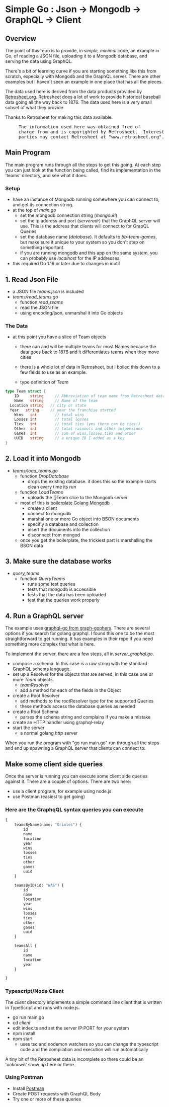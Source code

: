 # Simple Go : Json -> Mongodb -> GraphQL -> Client

## Overview

The point of this repo is to provide, in _simple, minimal_ code, an example in Go, of reading a JSON file, uploading it to a Mongodb database, and serving the data using GraphQL.

There's a bit of learning curve if you are starting something like this from scratch, expecially with Mongodb and the GraphQL server. There are other examples but I haven't seen an example in one place that has all the pieces.

The data used here is derived from the data products provided by [Retrosheet.org](retrosheet.org). Retrosheet does a lot of work to provide historical baseball data going all the way back to 1876. The data used here is a very small subset of what they provide.

Thanks to Retrosheet for making this data available.

<pre>
     The information used here was obtained free of
     charge from and is copyrighted by Retrosheet.  Interested
     parties may contact Retrosheet at "www.retrosheet.org". 
</pre>

## Main Program

The main program runs through all the steps to get this going. At each step you can just look at the function being called, find its implementation in the 'teams' directory, and see what it does.

### Setup

- have an instance of Mongodb running somewhere you can connect to, and get its connection string.
- at the top of _main.go_
  - set the mongodb connection string (_mongouri_)
  - set the ip address and port (_serveradr_) that the GraphQL server will use. This is the address that clients will connect to for GrapQL Queries
  - set the database name (_database_). It defaults to _bb-team-games_, but make sure it unique to your system so you don't step on something important.
  - if you are running mongodb and this app on the same system, you can probably use _localhost_ for the IP addresses.
- this required Go 1.16 or later due to changes in ioutil

## 1. Read Json File

- a JSON file _teams.json_ is included
- _teams/read_teams.go_
  - function _read_teams_
  - read the JSON file
  - using encoding/json, unmarshal it into Go objects

### The Data

- at this point you have a slice of Team objects

  - there can and will be multiple teams for most Names because the data goes back to 1876 and it differentiates teams when they move cities
  - there is a whole lot of data in Retrosheet, but I boiled this down to a few fields to use as an example.

  - type definition of _Team_

```Go
type Team struct {
	ID     string     // Abbreviation of team name from Retrosheet data
	Name   string     // Name of the team
  Location string   // city or state
  Year   string     // year the franchise started
	Wins   int        // total wins
	Losses int        // total losses
	Ties   int        // total ties (yes there can be ties!)
	Other  int        // total rainouts and other suspensions
	Games  int        // sum of wins,losses,ties and other
	UUID   string     // a unique ID I added as a key
}
```

## 2. Load it into Mongodb

- _teams/load_teams.go_
  - function _DropDatabase_
    - drops the existing database. it does this so the example starts clean every time its run
  - function _LoadTeams_
    - uploads the []Team slice to the Mongodb server
  - most of this is [boilerplate Golang Mongodb](https://docs.mongodb.com/drivers/go/)
    - create a client
    - connect to mongodb
    - marshal one or more Go object into BSON documents
    - specifiy a database and collection
    - insert the documents into the collection
    - disconnect from mongod
  - once you get the boilerplate, the trickiest part is marshalling the BSON data

## 3. Make sure the database works

- _query_teams_
  - function _QueryTeams_
    - runs some test queries
    - tests that mongodb is accessible
    - tests that the data has been uploaded
    - test that the queries work properly

## 4. Run a GraphQL server

The example uses [graphql-go from graph-gophers](https://github.com/graph-gophers/graphql-go). There are several options if you search for golang graphql. I found this one to be the most straightforward to get running. It has examples in their repo if you need something more complex that what is here.

To implement the server, there are a few steps, all in _server_graphql.go_.

- compose a schema. In this case is a raw string with the standard GraphQL schema language.
- set up a Resolver for the objects that are served, in this case one or more _Team_ objects.
  - _teamResolver_
  - add a method for each of the fields in the Object
- create a Root Resolver
  - add methods to the rootResolver type for the supported Queries
  - these methods access the database queries as needed
- create a Root Schema
  - parses the schema string and complains if you make a mistake
- create an HTTP handler using graphql-relay
- start the server
  - a normal golang _http_ server

When you run the program with "go run main.go" run through all the steps and end up spawning a GraphQL server that clients can connect to.

## Make some client side queries

Once the server is running you can execute some client side queries against it. There are a couple of options. There are two here:

- use a client program, for example using node.js
- use Postman (easiest to get going)

### Here are the GraphqQL syntax queries you can execute

```GraphQL
{
    teamsByName(name: "Orioles") {
        id
        name
        location
        year
        wins
        losses
        ties
        other
        games
        uuid
    }

    teamsByID(id: "WAS") {
        id
        name
        location
        year
        wins
        losses
        ties
        other
        games
        uuid
    }

    teamsAll {
        id
        name
        location
        year
    }

}
```

### Typescript/Node Client

The _client_ directory implements a simple command line client that is written in TypeScript and runs with node.js.

- go run main.go
- cd _client_
- edit index.ts and set the server IP:PORT for your system
- npm install
- npm start
  - uses tsc and nodemon watchers so you can change the typescript code and the compilation and execution will run automatically

A tiny bit of the Retrosheet data is incomplete so there could be an 'unknown' show up here or there.

### Using Postman

- Install [Postman](www.postman.com)
- Create POST requests with GraphQL Body
- Try one or more of these queries
